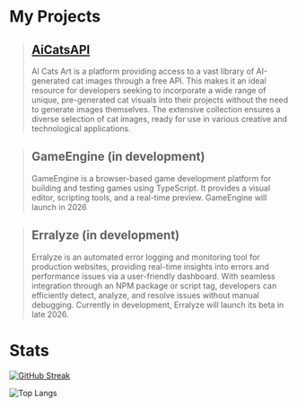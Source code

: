# My Projects

> ## [AiCatsAPI](https://ai-cats.net)
> AI Cats Art is a platform providing access to a vast library of AI-generated cat images through a free API. This makes it an ideal resource for developers seeking to incorporate a wide range of unique, pre-generated cat visuals into their projects without the need to generate images themselves. The extensive collection ensures a diverse selection of cat images, ready for use in various creative and technological applications.

> ## GameEngine (in development)
> GameEngine is a browser-based game development platform for building and testing games using TypeScript. It provides a visual editor, scripting tools, and a real-time preview. GameEngine will launch in 2026

> ## Erralyze (in development)
> Erralyze is an automated error logging and monitoring tool for production websites, providing real-time insights into errors and performance issues via a user-friendly dashboard. With seamless integration through an NPM package or script tag, developers can efficiently detect, analyze, and resolve issues without manual debugging. Currently in development, Erralyze will launch its beta in late 2026.


# Stats
[![GitHub Streak](https://github-readme-streak-stats-gamma-seven.vercel.app/?user=bertschmario&theme=dark)](https://git.io/streak-stats)

![Top Langs](https://readme-stats-three-sooty.vercel.app/api/top-langs/?username=bertschmario&langs_count=8&theme=radical&layout=donut)

